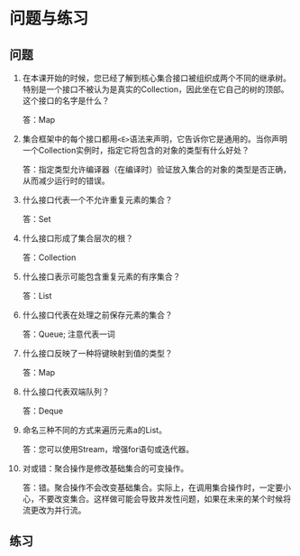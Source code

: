 # 问题与练习

## 问题

1. 在本课开始的时候，您已经了解到核心集合接口被组织成两个不同的继承树。特别是一个接口不被认为是真实的Collection，因此坐在它自己的树的顶部。这个接口的名字是什么？

    答：Map
2. 集合框架中的每个接口都用`<E>`语法来声明，它告诉你它是通用的。当你声明一个Collection实例时，指定它将包含的对象的类型有什么好处？
    
    答：指定类型允许编译器（在编译时）验证放入集合的对象的类型是否正确，从而减少运行时的错误。
3. 什么接口代表一个不允许重复元素的集合？
    
    答：Set
4. 什么接口形成了集合层次的根？
    
    答：Collection 
5. 什么接口表示可能包含重复元素的有序集合？ 
    
    答：List
6. 什么接口代表在处理之前保存元素的集合？
    
    答：Queue; 注意代表一词
7. 什么接口反映了一种将键映射到值的类型？
    
    答：Map
8. 什么接口代表双端队列？

    答：Deque
9. 命名三种不同的方式来遍历元素a的List。
    
    答：您可以使用Stream，增强for语句或迭代器。 
10. 对或错：聚合操作是修改基础集合的可变操作。

    答：错。聚合操作不会改变基础集合。实际上，在调用集合操作时，一定要小心，不要改变集合。这样做可能会导致并发性问题，如果在未来的某个时候将流更改为并行流。 


## 练习